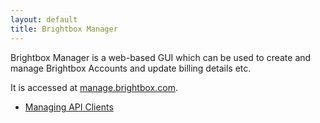 ```yaml
---
layout: default
title: Brightbox Manager
---
```


Brightbox Manager is a web-based GUI which can be used to create and manage Brightbox Accounts and update billing details etc.

It is accessed at [manage.brightbox.com](https://manage.brightbox.com).

* [Managing API Clients](/guides/manager/api-clients/)
